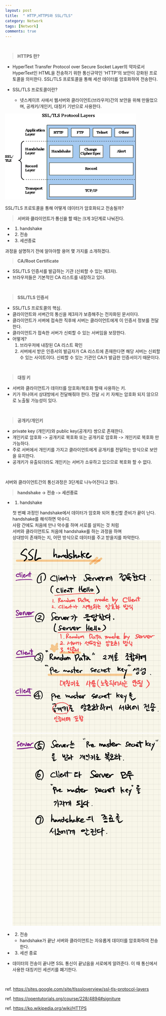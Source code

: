 ```yaml
---
layout: post
title:  " HTTP,HTTPS와 SSL/TLS"
category: Network
tags: [Network]
comments: true
---
```


<br>

> **HTTPS 란?**

- HyperText Transfer Protocol over Secure Socket Layer의 약자로서
  HyperText인 HTML을 전송하기 위한 통신규약인 'HTTP'의 보안이 강화된 프로토콜을 의미한다.
  SSL/TLS 프로토콜을 통해 세션 데이터를 암호화하여 전송한다.

* SSL/TLS 프로토콜이란?
  
    - 넷스케이프 사에서 웹서버와 클라이언트(브라우저)간의 보안을 위해 만들었으며, 공캐키/개인키, 대칭키 기반으로 사용한다.

<img src = "/assets/post-img/network/ssllayers.gif">

<br>

SSL/TLS 프로토콜을 통해 어떻게 데이터가 암호화되고 전송될까?


> **서버와 클라이언트가 통신을 할 때는 크게 3단계로 나눠진다.**

- 1. handshake 
- 2. 전송 
- 3. 세션종료

과정을 설명하기 전에 알아야할 용어 몇 가지를 소개하겠다.
<br>


> **CA/Root Certificate**  

- SSL/TLS 인증서를 발급하는 기관 (신뢰할 수 있는 제3자).
- 브라우저들은 기본적인 CA 리스트를 내장하고 있다.

<br>

> **SSL/TLS 인증서**

- SSL/TLS 프로토콜의 핵심.
- 클라이언트와 서버간의 통신을 제3자가 보증해주는 전자화된 문서이다.
- 클라이언트가 서버에 접속한 직후에 서버는 클라이언트에게 이 인증서 정보를 전달한다.
- 클라이언트가 접속한 서버가 신뢰할 수 있는 서버임을 보장한다.
- 어떻게?   
    1. 브라우저에 내장된 CA 리스트 확인
    2. 서버에서 받은 인증서의 발급자가 CA 리스트에 존재한다면 해당 서버는 신뢰할 수 있는 사이트이다. 
      신뢰할 수 있는 기관인 CA가 발급한 인증서이기 때문이다.
    

<br>

> **대칭 키**      

- 서버와 클라이언트가 데이터를 암호화/복호화 할때 사용하는 키.
- 키가 하나여서 상대방에서 전달해줘야 한다. 전달 시 키 자체는 암호화 되지 않으므로 노출될 가능성이 있다.

<br>

> **공개키/개인키**

- private key (개인키)와 public key(공개키) 쌍으로 존재한다.
- 개인키로 암호화 -> 공개키로 복호화 또는
  공개키로 암호화 -> 개인키로 복호화 만 가능하다.
- 주로 서버에서 개인키를 가지고 클라이언트에게 공개키를 전달하는 방식으로 보안을 유지한다.
- 공개키가 유출되더라도 개인키는 서버가 소유하고 있으므로 복호화 할 수 없다.     

<br>

서버와 클라이언트간의 통신과정은 3단계로 나누어진다고 했다.

> **handshake -> 전송 -> 세션종료**

- 1. handshake

    첫 번째 과정인 handshake에서 데이터가 암호화 되어 통신할 준비가 끝이 난다.<br>
    handshake를 해석하면 악수다.<br>
    사람 간에도 처음에 만나 악수를 하며 서로를 살피는 것 처럼<br>
    서버와 클라이언트도 처음에 handshake를 하는 과정을 하며<br>
    상대방이 존재하는 지, 어떤 방식으로 데이터를 주고 받을지를 파악한다.<br>
  <img src="/assets/post-img/network/Handshake1.jpg">
  <img src="/assets/post-img/network/Handshake2.jpg">

- 2. 전송

    - handshake가 끝난 서버와 클라이언트는 자유롭게 데이터를 암호화하여 전송한다.
      

- 3. 세션 종료
- 데이터의 전송이 끝나면 SSL 통신이 끝났음을 서로에게 알려준다. 이 때 통신에서 사용한 대칭키인 세션키를 폐기한다. 

 <br>

ref. <a href="https://sites.google.com/site/tlsssloverview/ssl-tls-protocol-layers">https://sites.google.com/site/tlsssloverview/ssl-tls-protocol-layers<br></a>

ref. <a href="https://opentutorials.org/course/228/4894#signiture">https://opentutorials.org/course/228/4894#signiture<br></a>

ref. <a href="https://ko.wikipedia.org/wiki/HTTPS">https://ko.wikipedia.org/wiki/HTTPS</a>



